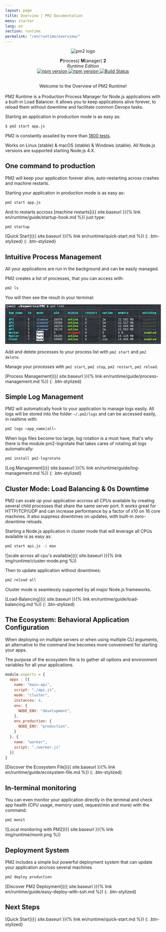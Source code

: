 ```yaml
---
layout: page
title: Overview | PM2 Documentation
menu: starter
lang: en
section: runtime
permalink: "/en/runtime/overview/"
---
```


<p align="center">
    <img class="pm2-logo" src="{{ site.baseurl }}/img/runtime/runtime-black.png" alt="pm2 logo">
</p>
<p align="center">
    <b>P</b>(rocess) <b>M</b>(anager) <b>2</b><br/>
    <i>Runtime Edition</i>
    <br/>
    <a href="https://badge.fury.io/js/pm2" title="NPM Version Badge">
   <img src="https://badge.fury.io/js/pm2.svg" alt="npm version" height="18">
</a>

<a href="https://img.shields.io/badge/node-%3E%3D4-brightgreen.svg" title="Node Limitation">
   <img src="https://img.shields.io/badge/node-%3E%3D4-brightgreen.svg" alt="npm version" height="18">
</a>

<a href="https://travis-ci.org/Unitech/pm2" title="PM2 Tests">
  <img src="https://travis-ci.org/Unitech/pm2.svg?branch=master" alt="Build Status"/>
</a>

</p>

<br/>
<center>
    Welcome to the Overview of PM2 Runtime!
</center>
<br/>
PM2 Runtime is a Production Process Manager for Node.js applications with a built-in Load Balancer. It allows you to keep applications alive forever, to reload them without downtime and facilitate common Devops tasks.

Starting an application in production mode is as easy as:

```bash
$ pm2 start app.js
```

PM2 is constantly assailed by more than [1800 tests](https://travis-ci.org/Unitech/pm2/).

Works on Linux (stable) & macOS (stable) & Windows (stable). All Node.js versions are supported starting Node.js 4.X.

## One command to production

PM2 will keep your application forever alive, auto-restarting across crashes and machine restarts.

Starting your application in production mode is as easy as:

```bash
pm2 start app.js
```

And to restarts accross [machine restarts]({{ site.baseurl }}{% link en/runtime/guide/startup-hook.md %}) just type:

```bash
pm2 startup
```

[Quick Start]({{ site.baseurl }}{% link en/runtime/quick-start.md %})
{: .btn-stylized}
{: .btn-stylized}

## Intuitive Process Management

All your applications are run in the background and can be easily managed.

PM2 creates a list of processes, that you can access with:

```bash
pm2 ls
```

You will then see the result in your terminal:

![pm2 listing](https://raw.githubusercontent.com/unitech/pm2/master/pres/pm2-list.png)


Add and delete processes to your process list with `pm2 start` and `pm2 delete`.

Manage your processes with `pm2 start`, `pm2 stop`, `pm2 restart`, `pm2 reload`.

[Process Management]({{ site.baseurl }}{% link en/runtime/guide/process-management.md %})
{: .btn-stylized}

## Simple Log Management

PM2 will automatically hook to your application to manage logs easily. All logs will be stored into the folder `~/.pm2/logs` and can be accessed easily, in realtime with:

```bash
pm2 logs <app_name|all>
```

When logs files become too large, log rotation is a must have, that's why there is the module pm2-logrotate that takes cares of rotating all logs automatically:

```bash
pm2 install pm2-logrotate
```

[Log Management]({{ site.baseurl }}{% link en/runtime/guide/log-management.md %})
{: .btn-stylized}


## Cluster Mode: Load Balancing & 0s Downtime

PM2 can scale up your application accross all CPUs available by creating several child processes that share the same server port. It works great for HTTP/TCP/UDP and can increase performance by a factor of x10 on 16 core machines. It also suppress downtimes on updates, with built-in zero-downtime reloads.

Starting a Node.js application in cluster mode that will leverage all CPUs available is as easy as:

```bash
pm2 start api.js -i max
```

![scale across all cpu's available]({{ site.baseurl }}{% link img/runtime/cluster-mode.png %})

Then to update application without downtimes:

```bash
pm2 reload all
```

Cluster mode is seamlessly supported by all major Node.js frameworks.

[Load-Balancing]({{ site.baseurl }}{% link en/runtime/guide/load-balancing.md %})
{: .btn-stylized}

## The Ecosystem: Behavioral Application Configuration

When deploying on multiple servers or when using multiple CLI arguments, an alternative to the command line becomes more conveninent for starting your apps.

The purpose of the ecosystem file is to gather all options and environment variables for all your applications.

```javascript
module.exports = {
  apps : [{
    name: "main-api",
    script: "./api.js",
    mode: "cluster",
    instances: 4,
    env: {
      NODE_ENV: "development",
    },
    env_production: {
      NODE_ENV: "production",
    }
  }, {
    name: "worker",
    script: "./worker.js"
  }]
}
```

[Discover the Ecosystem File]({{ site.baseurl }}{% link en/runtime/guide/ecosystem-file.md %})
{: .btn-stylized}

## In-terminal monitoring

You can even monitor your application directly in the terminal and check app health (CPU usage, memory used, request/min and more) with the command:

```bash
pm2 monit
```

![Local monitoring with PM2]({{ site.baseurl }}{% link img/runtime/monit.png %})

## Deployment System

PM2 includes a simple but powerful deployment system that can update your application accross several machines

```bash
pm2 deploy production
```

[Discover PM2 Deployment]({{ site.baseurl }}{% link en/runtime/guide/easy-deploy-with-ssh.md %})
{: .btn-stylized}

## Next Steps

[Quick Start]({{ site.baseurl }}{% link en/runtime/quick-start.md %})
{: .btn-stylized}
